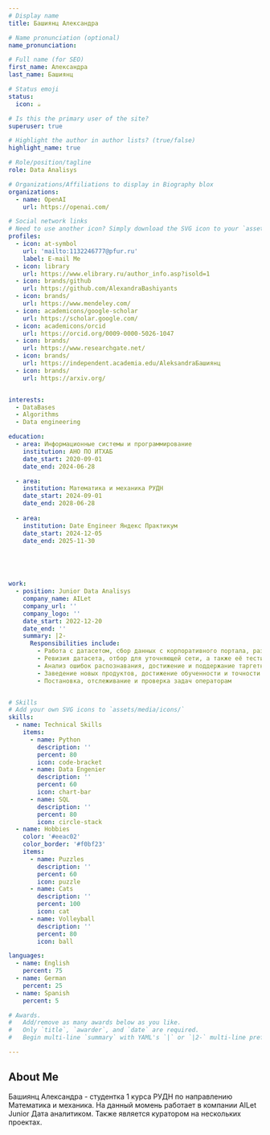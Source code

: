 ```yaml
---
# Display name
title: Башиянц Александра

# Name pronunciation (optional)
name_pronunciation: 

# Full name (for SEO)
first_name: Александра
last_name: Башиянц

# Status emoji
status:
  icon: ☕️

# Is this the primary user of the site?
superuser: true

# Highlight the author in author lists? (true/false)
highlight_name: true

# Role/position/tagline
role: Data Analisys

# Organizations/Affiliations to display in Biography blox
organizations:
  - name: OpenAI
    url: https://openai.com/

# Social network links
# Need to use another icon? Simply download the SVG icon to your `assets/media/icons/` folder.
profiles:
  - icon: at-symbol
    url: 'mailto:1132246777@pfur.ru'
    label: E-mail Me
  - icon: library
    url: https://www.elibrary.ru/author_info.asp?isold=1
  - icon: brands/github
    url: https://github.com/AlexandraBashiyants
  - icon: brands/
    url: https://www.mendeley.com/
  - icon: academicons/google-scholar
    url: https://scholar.google.com/
  - icon: academicons/orcid
    url: https://orcid.org/0009-0000-5026-1047
  - icon: brands/
    url: https://www.researchgate.net/
  - icon: brands/
    url: https://independent.academia.edu/AleksandraБашиянц
  - icon: brands/
    url: https://arxiv.org/


interests:
  - DataBases
  - Algorithms
  - Data engineering

education:
  - area: Информационные системы и программирование
    institution: АНО ПО ИТХАБ
    date_start: 2020-09-01
    date_end: 2024-06-28

  - area: 
    institution: Математика и механика РУДН
    date_start: 2024-09-01
    date_end: 2028-06-28
    
  - area: 
    institution: Date Engineer Яндекс Практикум
    date_start: 2024-12-05
    date_end: 2025-11-30


      


work:
  - position: Junior Data Analisys
    company_name: AILet
    company_url: ''
    company_logo: ''
    date_start: 2022-12-20
    date_end: ''
    summary: |2-
      Responsibilities include:
        - Работа с датасетом, сбор данных с корпоративного портала, разметка и проверка лотов
        - Ревизия датасета, отбор для уточняющей сети, а также её тестирование и анализ.
        - Анализ ошибок распознавания, достижение и поддержание таргетной точности.
        - Заведение новых продуктов, достижение обученности и точности в указанные сроки проекта.
        - Постановка, отслеживание и проверка задач операторам


# Skills
# Add your own SVG icons to `assets/media/icons/`
skills:
  - name: Technical Skills
    items:
      - name: Python
        description: ''
        percent: 80
        icon: code-bracket
      - name: Data Engenier
        description: ''
        percent: 60
        icon: chart-bar
      - name: SQL
        description: ''
        percent: 80
        icon: circle-stack
  - name: Hobbies
    color: '#eeac02'
    color_border: '#f0bf23'
    items:
      - name: Puzzles
        description: ''
        percent: 60
        icon: puzzle
      - name: Cats
        description: ''
        percent: 100
        icon: cat
      - name: Volleyball
        description: ''
        percent: 80
        icon: ball

languages:
  - name: English
    percent: 75
  - name: German
    percent: 25
  - name: Spanish
    percent: 5

# Awards.
#   Add/remove as many awards below as you like.
#   Only `title`, `awarder`, and `date` are required.
#   Begin multi-line `summary` with YAML's `|` or `|2-` multi-line prefix and indent 2 spaces below.

---
```


## About Me

Башиянц Александра - студентка 1 курса РУДН по направлению Математика и механика. На данный момень работает в компании AILet Junior Дата аналитиком. Также является куратором на нескольких проектах.
